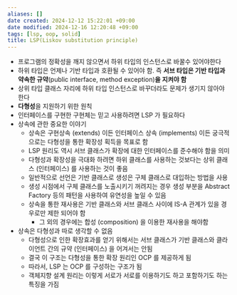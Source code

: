 ```yaml
---
aliases: []
date created: 2024-12-12 15:22:01 +09:00
date modified: 2024-12-16 12:20:48 +09:00
tags: [lsp, oop, solid]
title: LSP(Liskov substitution principle)
---
```


- 프로그램의 정확성을 깨지 않으면서 하위 타입의 인스턴스로 바꿀수 있어야한다
- 하위 타입은 언제나 기반 타입과 호환될 수 있어야 함. 즉 **서브 타입은 기반 타입과 약속한 규약**(public interface, method exception)**을 지켜야 함**
- 상위 타입 클래스 자리에 하위 타입 인스턴스로 바꾸더라도 문제가 생기지 않아야 한다
- **다형성**을 지원하기 위한 원칙
- 인터페이스를 구현한 구현체는 믿고 사용하려면 LSP 가 필요하다
- 상속에 관한 중요한 이야기
  - 상속은 구현상속 (extends) 이든 인터페이스 상속 (implements) 이든 궁극적으로는 다형성을 통한 확장성 획득을 목표로 함
  - LSP 원리도 역시 서브 클래스가 확장에 대한 인터페이스를 준수해야 함을 의미
  - 다형성과 확장성을 극대화 하려면 하위 클래스를 사용하는 것보다는 상위 클래스 (인터페이스) 를 사용하는 것이 좋음
  - 일반적으로 선언은 기반 클래스로 생성은 구체 클래스로 대입하는 방법을 사용
  - 생성 시점에서 구체 클래스를 노출시키기 꺼려지는 경우 생성 부분을 Abstract Factory 등의 패턴을 사용하여 유연성을 높일 수 있음
  - 상속을 통한 재사용은 기반 클래스와 서브 클래스 사이에 IS-A 관계가 있을 경우로만 제한 되어야 함
    - 그 외의 경우에는 합성 (composition) 을 이용한 재사용을 해야함
- 상속은 다형성과 따로 생각할 수 없음
  - 다형성으로 인한 확장효과를 얻기 위해서는 서브 클래스가 기반 클래스와 클라이언트 간의 규약 (인터페이스) 을 어겨서는 안됨
  - 결국 이 구조는 다형성을 통한 확장 원리인 OCP 를 제공하게 됨
  - 따라서, LSP 는 OCP 를 구성하는 구조가 됨
  - 객체지향 설계 원리는 이렇게 서로가 서로를 이용하기도 하고 포함하기도 하는 특징을 가짐
